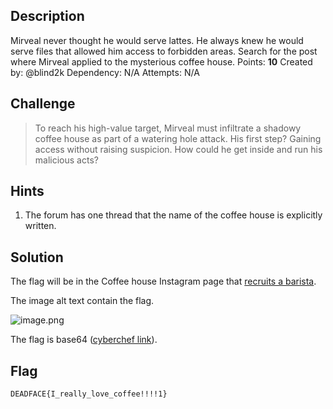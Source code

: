 ## Description

Mirveal never thought he would serve lattes. He always knew he would serve files that allowed him access to forbidden areas. Search for the post where Mirveal applied to the mysterious coffee house.
Points: **10**
Created by: @blind2k
Dependency: N/A
Attempts: N/A

## Challenge

> To reach his high-value target, Mirveal must infiltrate a shadowy coffee house as part of a watering hole attack. His first step? Gaining access without raising suspicion. How could he get inside and run his malicious acts?

## Hints

1. The forum has one thread that the name of the coffee house is explicitly written.

## Solution

The flag will be in the Coffee house Instagram page that [recruits a barista](https://www.instagram.com/p/DNA3Q5ZMFig/ "‌").

The image alt text contain the flag.

![image.png](https://trello.com/1/cards/6839a363b751a985448870eb/attachments/68934aca4a1020b382ad9a45/download/image.png)

The flag is base64 ([cyberchef link](https://gchq.github.io/CyberChef/#recipe=To_Base64('A-Za-z0-9%2B/%3D'/disabled)From_Base64('A-Za-z0-9%2B/%3D',true,false)&input=UkVWQlJFWkJRMFY3U1Y5eVpXRnNiSGxmYkc5MlpWOWpiMlptWldVaElTRWhNWDA&oeol=FF "‌")).

## Flag

`DEADFACE{I_really_love_coffee!!!!1}`